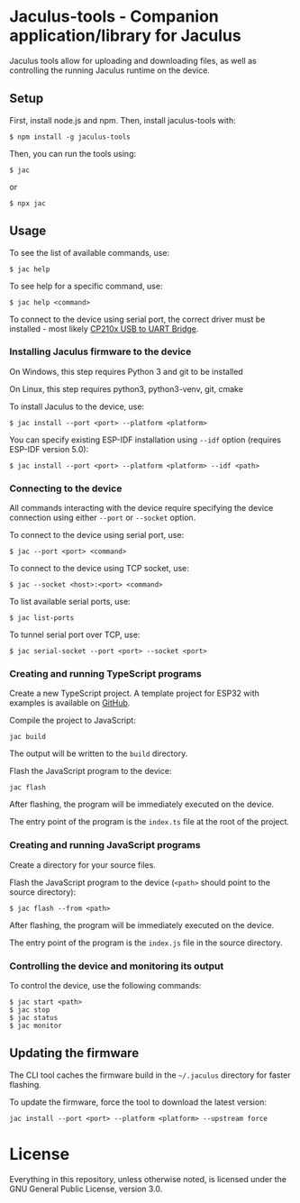 # Jaculus-tools - Companion application/library for Jaculus

Jaculus tools allow for uploading and downloading files, as well as controlling the
running Jaculus runtime on the device.

## Setup

First, install node.js and npm. Then, install jaculus-tools with:

    $ npm install -g jaculus-tools

Then, you can run the tools using:

    $ jac

or

    $ npx jac

## Usage

To see the list of available commands, use:

    $ jac help

To see help for a specific command, use:

    $ jac help <command>

To connect to the device using serial port, the correct driver must be installed - most likely [CP210x USB to UART Bridge](https://www.silabs.com/developers/usb-to-uart-bridge-vcp-drivers).

### Installing Jaculus firmware to the device

On Windows, this step requires Python 3 and git to be installed

On Linux, this step requires python3, python3-venv, git, cmake

To install Jaculus to the device, use:

    $ jac install --port <port> --platform <platform>

You can specify existing ESP-IDF installation using `--idf` option (requires ESP-IDF version 5.0):

    $ jac install --port <port> --platform <platform> --idf <path>


### Connecting to the device

All commands interacting with the device require specifying the device connection using either `--port` or `--socket` option.

To connect to the device using serial port, use:

    $ jac --port <port> <command>

To connect to the device using TCP socket, use:

    $ jac --socket <host>:<port> <command>

To list available serial ports, use:

    $ jac list-ports

To tunnel serial port over TCP, use:

    $ jac serial-socket --port <port> --socket <port>


### Creating and running TypeScript programs

Create a new TypeScript project. A template project for ESP32 with examples is available on [GitHub](https://github.com/cubicap/Jaculus-esp32/tree/master/ts-examples).

Compile the project to JavaScript:

    jac build

The output will be written to the `build` directory.

Flash the JavaScript program to the device:

    jac flash

After flashing, the program will be immediately executed on the device.

The entry point of the program is the `index.ts` file at the root of the project.


### Creating and running JavaScript programs

Create a directory for your source files.

Flash the JavaScript program to the device (`<path>` should point to the source directory):

    $ jac flash --from <path>

After flashing, the program will be immediately executed on the device.

The entry point of the program is the `index.js` file in the source directory.


### Controlling the device and monitoring its output

To control the device, use the following commands:

    $ jac start <path>
    $ jac stop
    $ jac status
    $ jac monitor


## Updating the firmware

The CLI tool caches the firmware build in the `~/.jaculus` directory for faster flashing.

To update the firmware, force the tool to download the latest version:

    jac install --port <port> --platform <platform> --upstream force


# License

Everything in this repository, unless otherwise noted, is licensed under the
GNU General Public License, version 3.0.
